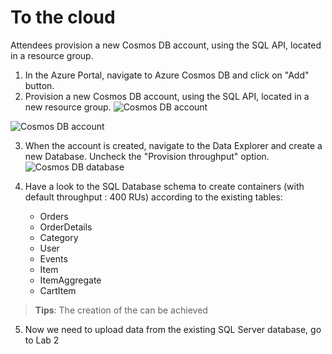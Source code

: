 # To the cloud
Attendees provision a new Cosmos DB account, using the SQL API, located in a resource group.
1. In the Azure Portal, navigate to Azure Cosmos DB and click on "Add" button.
2. Provision a new Cosmos DB account, using the SQL API, located in a new resource group.
![Cosmos DB account](https://user-images.githubusercontent.com/11271493/73174909-39e45d80-4109-11ea-9a60-e224b448655a.png)

![Cosmos DB account](https://user-images.githubusercontent.com/11271493/73174954-5aacb300-4109-11ea-8acf-b566aa2bd0dc.png)

3. When the account is created, navigate to the Data Explorer and create a new Database. Uncheck the "Provision throughput" option.  
![Cosmos DB database](https://user-images.githubusercontent.com/11271493/73177338-10c6cb80-410f-11ea-80ab-62116643ca07.png)

4. Have a look to the SQL Database schema to create containers (with default throughput : 400 RUs) according to the existing tables:
    - Orders
    - OrderDetails
    - Category
    - User
    - Events
    - Item
    - ItemAggregate
    - CartItem
    
  > **Tips**: The creation of the can be achieved 

5. Now we need to upload data from the existing SQL Server database, go to Lab 2
